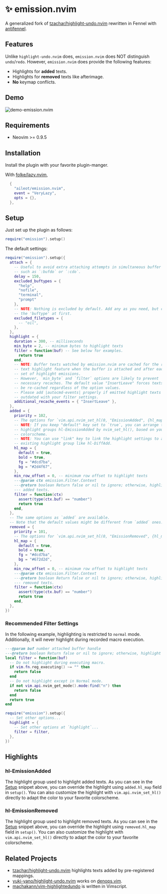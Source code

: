 # ✨ emission.nvim

A generalized fork of
[tzachar/highlight-undo.nvim]
rewritten in Fennel with
[antifennel].

## Features

Unlike `highlight-undo.nvim` does, `emission.nvim` does NOT distinguish
`undo`/`redo`.
However, `emission.nvim` does provide the following features:

- Highlights for **added** texts.
- Highlights for **removed** texts like afterimage.
- **No** keymap conflicts.

<!-- panvimdoc-ignore-start -->

## Demo

![demo-emission.nvim](https://github.com/user-attachments/assets/31abf6b7-f970-4afa-990f-6547d774999c)

<!-- panvimdoc-ignore-end -->

## Requirements

- Neovim >= 0.9.5

## Installation

Install the plugin with your favorite plugin-manger.

With [folke/lazy.nvim],

```lua
  {
    "aileot/emission.nvim",
    event = "VeryLazy",
    opts = {},
  },
```

## Setup

Just set up the plugin as follows:

```lua
require("emission").setup()
```

The default settings:

```lua
require("emission").setup({
  attach = {
    -- Useful to avoid extra attaching attempts in simultaneous buffer editing
    -- such as `:bufdo` or `:cdo`.
    delay = 150,
    excluded_buftypes = {
      "help",
      "nofile",
      "terminal",
      "prompt"
    },
    -- NOTE: Nothing is excluded by default. Add any as you need, but check
    -- the 'buftype' at first.
    excluded_filetypes = {
      -- "oil",
    },
  },
  highlight = {
    duration = 300, -- milliseconds
    min_byte = 2, -- minimum bytes to highlight texts
    filter = function(buf) -- See below for examples.
      return true
    end,
    -- NOTE: Buffer texts watched by emission.nvim are cached for the removed
    -- text highlight feature when the buffer is attached and after each
    -- set of highlight emissions.
    -- However, `min_byte` and `filter` options are likely to prevent
    -- necessary recaches. The default value "InsertLeave" forces texts to
    -- be re-cached regardless of the option values.
    -- Please add |autocmd-events| properly if emitted highlight texts are
    -- outdated with your filter settings.
    additional_recache_events = { "InsertLeave" },
  },
  added = {
    priority = 102,
    -- The options for `vim.api.nvim_set_hl(0, "EmissionAdded", {hl_map})`.
    -- NOTE: If you keep "default" key set to `true`, you can arrange the
    -- highlight groups hl-EmissionAdded by nvim_set_hl(), based on your
    -- colorscheme.
    -- NOTE: You can use "link" key to link the highlight settings to an
    -- existing highlight group like hl-DiffAdd.
    hl_map = {
      default = true,
      bold = true,
      fg = "#dcd7ba",
      bg = "#2d4f67",
    },
    min_row_offset = 0, -- minimum row offset to highlight texts
    ---@param ctx emission.Filter.Context
    ---@return boolean Return false or nil to ignore; otherwise, highlight
    --- added texts.
    filter = function(ctx)
      assert(type(ctx.buf) == "number")
      return true
    end,
  },
  -- The same options as `added` are available.
  -- Note that the default values might be different from `added` ones.
  removed = {
    priority = 101,
    -- The options for `vim.api.nvim_set_hl(0, "EmissionRemoved", {hl_map})`.
    hl_map = {
      default = true,
      bold = true,
      fg = "#dcd7ba",
      bg = "#672d2d",
    },
    min_row_offset = 0, -- minimum row offset to highlight texts
    ---@param ctx emission.Filter.Context
    ---@return boolean Return false or nil to ignore; otherwise, highlight
    --- removed texts.
    filter = function(ctx)
      assert(type(ctx.buf) == "number")
      return true
    end,
  },
})
```

### Recommended Filter Settings

In the following example, highlighting is restricted to `normal` mode.
Additionally, it will never highlight during recorded macro execution.

```lua
---@param buf number attached buffer handle
---@return boolean Return false or nil to ignore; otherwise, highlight texts
local filter = function(buf)
  -- Do not highlight during executing macro.
  if vim.fn.reg_executing() ~= "" then
    return false
  end
  -- Do not highlight except in Normal mode.
  if not vim.api.nvim_get_mode().mode:find("n") then
    return false
  end
  return true
end

require("emission").setup({
  -- Set other options...
  highlight = {
    -- Set other options at `highlight`...
    filter = filter,
  },
})
```

## Highlights

### hl-EmissionAdded

The highlight group used to highlight added texts.
As you can see in the [Setup](#setup) snippet above, you can override the highlight
using `added.hl_map` field in `setup()`.
You can also customize the highlight with `vim.api.nvim_set_hl()` directly
to adapt the color to your favorite colorscheme.

### hl-EmissionRemoved

The highlight group used to highlight removed texts.
As you can see in the [Setup](#setup) snippet above, you can override the highlight
using `removed.hl_map` field in `setup()`.
You can also customize the highlight with `vim.api.nvim_set_hl()` directly
to adapt the color to your favorite colorscheme.

## Related Projects

- [tzachar/highlight-undo.nvim]
  highlights texts added by pre-registered mappings.
- [yuki-yano/highlight-undo.nvim]
  works on [denops.vim].
- [machakann/vim-highlightedundo]
  is written in Vimscript.

[antifennel]: https://git.sr.ht/~technomancy/antifennel
[denops.vim]: https://github.com/vim-denops/denops.vim
[folke/lazy.nvim]: https://github.com/folke/lazy.nvim
[tzachar/highlight-undo.nvim]: https://github.com/tzachar/highlight-undo.nvim
[yuki-yano/highlight-undo.nvim]: https://github.com/yuki-yano/highlight-undo.nvim
[machakann/vim-highlightedundo]: https://github.com/machakann/vim-highlightedundo
